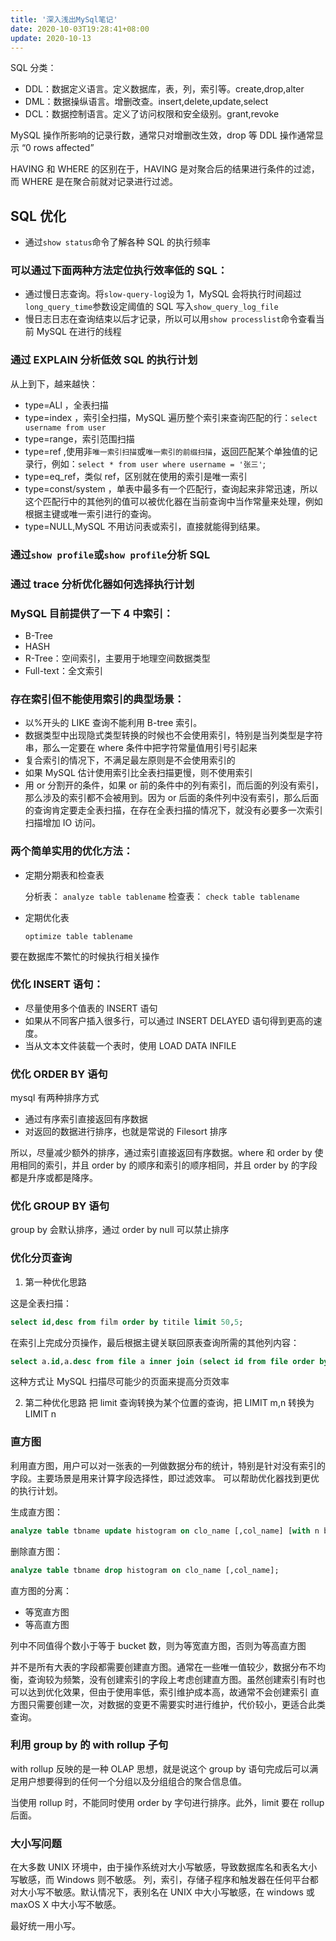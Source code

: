 ```yaml
---
title: '深入浅出MySql笔记'
date: 2020-10-03T19:28:41+08:00
update: 2020-10-13
---
```


SQL 分类：

-   DDL：数据定义语言。定义数据库，表，列，索引等。create,drop,alter
-   DML：数据操纵语言。增删改查。insert,delete,update,select
-   DCL：数据控制语言。定义了访问权限和安全级别。grant,revoke

MySQL 操作所影响的记录行数，通常只对增删改生效，drop 等 DDL 操作通常显示 “0 rows affected”

HAVING 和 WHERE 的区别在于，HAVING 是对聚合后的结果进行条件的过滤，而 WHERE 是在聚合前就对记录进行过滤。

## SQL 优化

-   通过`show status`命令了解各种 SQL 的执行频率

### 可以通过下面两种方法定位执行效率低的 SQL：

-   通过慢日志查询。将`slow-query-log`设为 1，MySQL 会将执行时间超过`long_query_time`参数设定阈值的 SQL 写入`show_query_log_file`
-   慢日志日志在查询结束以后才记录，所以可以用`show processlist`命令查看当前 MySQL 在进行的线程

### 通过 EXPLAIN 分析低效 SQL 的执行计划

从上到下，越来越快：

-   type=ALl ，全表扫描
-   type=index ，索引全扫描，MySQL 遍历整个索引来查询匹配的行：`select username from user`
-   type=range，索引范围扫描
-   type=ref ,使用非`唯一索引扫描`或`唯一索引的前缀扫描`，返回匹配某个单独值的记录行，例如：`select * from user where username = '张三'`;
-   type=eq_ref，类似 ref，区别就在使用的索引是唯一索引
-   type=const/system ，单表中最多有一个匹配行，查询起来非常迅速，所以这个匹配行中的其他列的值可以被优化器在当前查询中当作常量来处理，例如根据主键或唯一索引进行的查询。
-   type=NULL,MySQL 不用访问表或索引，直接就能得到结果。

### 通过`show profile`或`show profile`分析 SQL

### 通过 trace 分析优化器如何选择执行计划

### MySQL 目前提供了一下 4 中索引：

-   B-Tree
-   HASH
-   R-Tree：空间索引，主要用于地理空间数据类型
-   Full-text：全文索引

### 存在索引但不能使用索引的典型场景：

-   以%开头的 LIKE 查询不能利用 B-tree 索引。
-   数据类型中出现隐式类型转换的时候也不会使用索引，特别是当列类型是字符串，那么一定要在 where 条件中把字符常量值用引号引起来
-   复合索引的情况下，不满足最左原则是不会使用索引的
-   如果 MySQL 估计使用索引比全表扫描更慢，则不使用索引
-   用 or 分割开的条件，如果 or 前的条件中的列有索引，而后面的列没有索引，那么涉及的索引都不会被用到。因为 or 后面的条件列中没有索引，那么后面的查询肯定要走全表扫描，在存在全表扫描的情况下，就没有必要多一次索引扫描增加 IO 访问。

### 两个简单实用的优化方法：

-   定期分期表和检查表

    分析表：
    `analyze table tablename`
    检查表：
    `check table tablename`

-   定期优化表

    `optimize table tablename`

要在数据库不繁忙的时候执行相关操作

### 优化 INSERT 语句：

-   尽量使用多个值表的 INSERT 语句
-   如果从不同客户插入很多行，可以通过 INSERT DELAYED 语句得到更高的速度。
-   当从文本文件装载一个表时，使用 LOAD DATA INFILE

### 优化 ORDER BY 语句

mysql 有两种排序方式

-   通过有序索引直接返回有序数据
-   对返回的数据进行排序，也就是常说的 Filesort 排序

所以，尽量减少额外的排序，通过索引直接返回有序数据。where 和 order by 使用相同的索引，并且 order by 的顺序和索引的顺序相同，并且 order by 的字段都是升序或都是降序。

### 优化 GROUP BY 语句

group by 会默认排序，通过 order by null 可以禁止排序

### 优化分页查询

1. 第一种优化思路

这是全表扫描：

```sql
select id,desc from film order by titile limit 50,5;
```

在索引上完成分页操作，最后根据主键关联回原表查询所需的其他列内容：

```sql
select a.id,a.desc from file a inner join (select id from file order by title limit 50,5)b on a.id=b.id;
```

这种方式让 MySQL 扫描尽可能少的页面来提高分页效率

2. 第二种优化思路
   把 limit 查询转换为某个位置的查询，把 LIMIT m,n 转换为 LIMIT n

### 直方图

利用直方图，用户可以对一张表的一列做数据分布的统计，特别是针对没有索引的字段。主要场景是用来计算字段选择性，即过滤效率。
可以帮助优化器找到更优的执行计划。

生成直方图：

```sql
analyze table tbname update histogram on clo_name [,col_name] [with n buckets];
```

删除直方图：

```sql
analyze table tbname drop histogram on clo_name [,col_name];
```

直方图的分离：

-   等宽直方图
-   等高直方图

列中不同值得个数小于等于 bucket 数，则为等宽直方图，否则为等高直方图

并不是所有大表的字段都需要创建直方图。通常在一些唯一值较少，数据分布不均衡，查询较为频繁，没有创建索引的字段上考虑创建直方图。虽然创建索引有时也可以达到优化效果，但由于使用率低，索引维护成本高，故通常不会创建索引
直方图只需要创建一次，对数据的变更不需要实时进行维护，代价较小，更适合此类查询。

### 利用 group by 的 with rollup 子句

with rollup 反映的是一种 OLAP 思想，就是说这个 group by 语句完成后可以满足用户想要得到的任何一个分组以及分组组合的聚合信息值。

当使用 rollup 时，不能同时使用 order by 字句进行排序。此外，limit 要在 rollup 后面。

### 大小写问题

在大多数 UNIX 环境中，由于操作系统对大小写敏感，导致数据库名和表名大小写敏感，而 Windows 则不敏感。
列，索引，存储子程序和触发器在任何平台都对大小写不敏感。默认情况下，表别名在 UNIX 中大小写敏感，在 windows 或 maxOS X 中大小写不敏感。

最好统一用小写。

